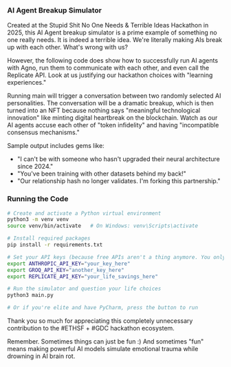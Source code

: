 ### AI Agent Breakup Simulator

Created at the Stupid Shit No One Needs & Terrible Ideas Hackathon in 2025, this AI Agent breakup simulator is a prime example of something no one really needs. It is indeed a terrible idea. We're literally making AIs break up with each other. What's wrong with us?

However, the following code does show how to successfully run AI agents with Agno, run them to communicate with each other, and even call the Replicate API. Look at us justifying our hackathon choices with "learning experiences."

Running main will trigger a conversation between two randomly selected AI personalities. The conversation will be a dramatic breakup, which is then turned into an NFT because nothing says "meaningful technological innovation" like minting digital heartbreak on the blockchain. Watch as our AI agents accuse each other of "token infidelity" and having "incompatible consensus mechanisms."

Sample output includes gems like:
- "I can't be with someone who hasn't upgraded their neural architecture since 2024."
- "You've been training with other datasets behind my back!"
- "Our relationship hash no longer validates. I'm forking this partnership."

### Running the Code

```bash
# Create and activate a Python virtual environment
python3 -m venv venv
source venv/bin/activate   # On Windows: venv\Scripts\activate

# Install required packages
pip install -r requirements.txt

# Set your API keys (because free APIs aren't a thing anymore. You only need Replicate if you want the image to be generated)
export ANTHROPIC_API_KEY="your_key_here"
export GROQ_API_KEY="another_key_here"
export REPLICATE_API_KEY="your_life_savings_here"

# Run the simulator and question your life choices
python3 main.py

# Or if you're elite and have PyCharm, press the button to run
```

Thank you so much for appreciating this completely unnecessary contribution to the #ETHSF + #GDC hackathon ecosystem.

Remember. Sometimes things can just be fun :) And sometimes "fun" means making powerful AI models simulate emotional trauma while drowning in AI brain rot.
